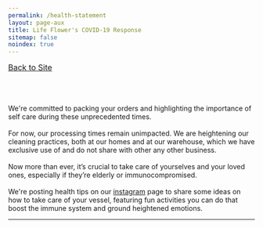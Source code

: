 ```yaml
---
permalink: /health-statement
layout: page-aux
title: Life Flower's COVID-19 Response
sitemap: false
noindex: true
---
```



<div class="disclaimer__body">

<a href="../" style="font-size:16px;">Back to Site</a>
  <div class="text-dark editable">
    <br><br><br>
    We're committed to packing your orders and highlighting the importance of self care during these unprecedented times. 
    <br><br>
    For now, our processing times remain unimpacted. We are heightening our cleaning practices, both at our homes and at our warehouse, which we have exclusive use of and do not share with other any other business. 
    ⁣<br><br>
    Now more than ever, it’s crucial to take care of yourselves and your loved ones, especially if they’re elderly or immunocompromised. ⁣
    ⁣<br><br>
    We're posting health tips on our <a href="https://instagram.com/lifeflowercare/">instagram</a> page to share some ideas on how to take care of your vessel, featuring fun activities you can do that boost the immune system and ground heightened emotions. 
  </div>

</div>

---